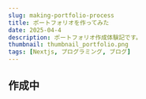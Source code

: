 ```yaml
---
slug: making-portfolio-process
title: ポートフォリオを作ってみた
date: 2025-04-4
description: ポートフォリオ作成体験記です。
thumbnail: thumbnail_portfolio.png
tags: [Nextjs, プログラミング, ブログ]
---
```


## 作成中

